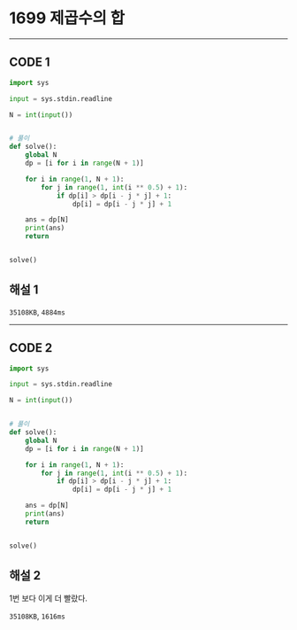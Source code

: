 # 1699 제곱수의 합

---

## CODE 1

```python
import sys

input = sys.stdin.readline

N = int(input())


# 풀이
def solve():
    global N
    dp = [i for i in range(N + 1)]

    for i in range(1, N + 1):
        for j in range(1, int(i ** 0.5) + 1):
            if dp[i] > dp[i - j * j] + 1:
                dp[i] = dp[i - j * j] + 1

    ans = dp[N]
    print(ans)
    return


solve()

```

## 해설 1

`35108KB`, `4884ms`

---

## CODE 2

```python
import sys

input = sys.stdin.readline

N = int(input())


# 풀이
def solve():
    global N
    dp = [i for i in range(N + 1)]

    for i in range(1, N + 1):
        for j in range(1, int(i ** 0.5) + 1):
            if dp[i] > dp[i - j * j] + 1:
                dp[i] = dp[i - j * j] + 1

    ans = dp[N]
    print(ans)
    return


solve()

```

## 해설 2

1번 보다 이게 더 빨랐다.

`35108KB`, `1616ms`
